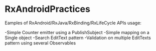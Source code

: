 # RxAndroidPractices


Eamples of RxAndroid/RxJava/RxBinding/RxLifeCycle APIs usage:

-Simple Counter emitter using a PublishSubject
-Simple mapping on a Single object
-Search EditText pattern
-Validation on multiple EditTexts pattern using several Observables
